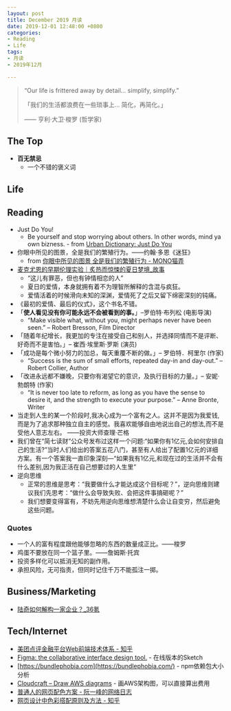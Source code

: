 ```yaml
---
layout: post
title: December 2019 月读
date: 2019-12-01 12:48:00 +0800
categories:
- Reading
- Life
tags:
- 月读
- 2019年12月

---
```


<blockquote class="blockquote-center">
<p>“Our life is frittered away by detail… simplify, simplify.”</p>
<p>「我们的生活都浪费在一些琐事上… 简化，再简化。」</p>
<p>—— 亨利‧大卫‧梭罗 (哲学家)</p>
</blockquote>

## The Top

- **百无禁忌**
	- 一个不错的褒义词

## Life


## Reading

- Just Do You!
	- Be yourself and stop worrying about others. In other words, mind ya own bizness. - from [Urban Dictionary: Just Do You](https://www.urbandictionary.com/define.php?term=Just%20Do%20You)
- 你眼中所见的图景，全是我们的繁殖行为。——约翰·多恩《迷狂》
	- from [你眼中所见的图景 全是我们的繁殖行为 - MONO猫弄](http://mmmono.com/g/meow/1649907/)
- [麦克尤恩的早期伦理实验｜炙热而惊悚的夏日梦境_故事](http://www.sohu.com/a/252196468_694312)
	- “这儿有罪恶，但也有钟情相恋的人”
	- 夏日的爱情，本身就拥有着不为理智所解释的含混与疯狂。
	- 爱情活着的时候滑向未知的深渊，爱情死了之后又留下绵密深刻的钝痛。
- 《最初的爱情、最后的仪式》，这个书名不错。
- 「**使人看见没有你可能永远不会被看到的事。**」–罗伯特·布列松 (电影导演)
	- “Make visible what, without you, might perhaps never have been seen.” – Robert Bresson, Film Director
- 「随着年纪增长，我更加的专注在接受自己和别人，并选择同情而不是评断、好奇而不是害怕。」– 崔西·埃里斯·罗斯 (演员)
- 「成功是每个微小努力的加总，每天重覆不断的做。」– 罗伯特．柯里尔 (作家)
	- “Success is the sum of small efforts, repeated day-in and day-out.” – Robert Collier, Author
- 「改进永远都不嫌晚，只要你有渴望它的意识，及执行目标的力量。」– 安妮·勃朗特 (作家)
	- “It is never too late to reform, as long as you have the sense to desire it, and the strength to execute your purpose.” – Anne Bronte, Writer
- 当走到人生的某一个阶段时,我决心成为一个富有之人。这并不是因为我爱钱,而是为了追求那种独立自主的感觉。我喜欢能够自由地说出自己的想法,而不是受他人意志左右。 ——投资大师查理·芒格
- 我们曾在“简七读财”公众号发布过这样一个问题:“如果你有1亿元,会如何安排自己的生活?”当时人们给出的答案五花八门，甚至有人给出了配置1亿元的详细方案。有一个答案我一直印象深刻—“如果我有1亿元,和现在过的生活并不会有什么差别,因为我正活在自己想要过的人生里”
- 逆向思维
	- 正常的思维是思考：“我要做什么才能达成这个目标呢？”，逆向思维则建议我们先思考：“做什么会导致失败、会把这件事搞砸呢？”
	- 我们想要变得富有，不妨先用逆向思维想清楚什么会让自变穷，然后避免这些问题。



### Quotes

- 一个人的富有程度跟他能够忽略的东西的数量成正比。——梭罗
- 鸡蛋不要放在同一个篮子里。——詹姆斯·托宾
- 投资多样化可以抵消无知的副作用。
- 承担风险，无可指责，但同时记住千万不能孤注一掷。

## Business/Marketing

- [陆奇如何解构一家企业？_36氪](https://36kr.com/p/5274064)

## Tech/Internet

- [美团点评金融平台Web前端技术体系 - 知乎](https://zhuanlan.zhihu.com/p/34606000)
- [Figma: the collaborative interface design tool.](https://www.figma.com/) - 在线版本的Sketch
- [https://bundlephobia.com](https://bundlephobia.com/) - npm依赖包大小分析
- [Cloudcraft – Draw AWS diagrams](https://cloudcraft.co/) - 画AWS架构图，可以直接算出费用
- [普通人的网页配色方案 - 阮一峰的网络日志](http://www.ruanyifeng.com/blog/2019/03/coloring-scheme.html)
- [网页设计中色彩搭配原则及方法 - 知乎](https://zhuanlan.zhihu.com/p/28832355)



